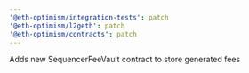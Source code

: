 ```yaml
---
'@eth-optimism/integration-tests': patch
'@eth-optimism/l2geth': patch
'@eth-optimism/contracts': patch
---
```


Adds new SequencerFeeVault contract to store generated fees
